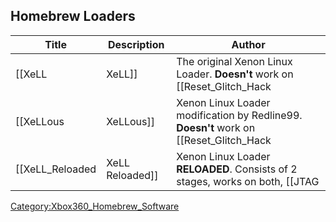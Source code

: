 <onlyinclude>

## Homebrew Loaders

| Title              | Description       | Author                                                                                    |
| ------------------ | ----------------- | ----------------------------------------------------------------------------------------- |
| \[\[XeLL           | XeLL\]\]          | The original Xenon Linux Loader. **Doesn't** work on \[\[Reset_Glitch_Hack              |
| \[\[XeLLous        | XeLLous\]\]       | Xenon Linux Loader modification by Redline99. **Doesn't** work on \[\[Reset_Glitch_Hack |
| \[\[XeLL_Reloaded | XeLL Reloaded\]\] | Xenon Linux Loader **RELOADED**. Consists of 2 stages, works on both, \[\[JTAG            |

</onlyinclude>

[Category:Xbox360_Homebrew_Software](Category_Xbox360_Homebrew_Software.md "wikilink")